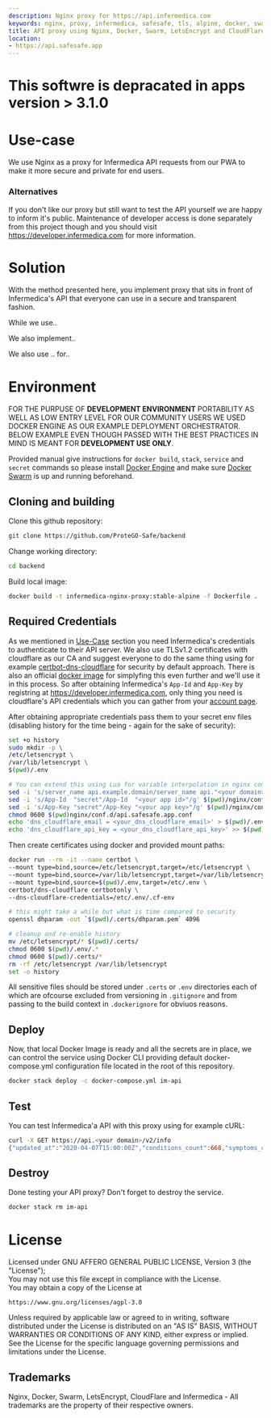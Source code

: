 ```yaml
---
description: Nginx proxy for https://api.infermedica.com
keywords: nginx, proxy, infermedica, safesafe, tls, alpine, docker, swarm, advanced
title: API proxy using Nginx, Docker, Swarm, LetsEncrypt and CloudFlare
location:
- https://api.safesafe.app
---
```


# This softwre is depracated in apps version > 3.1.0


# Use-case

We use Nginx as a proxy for Infermedica API requests from our PWA to make it more secure and private for end users.

### Alternatives

If you don't like our proxy but still want to test the API yourself we are happy to inform it's public. Maintenance of developer access is done separately from this project though and you should visit https://developer.infermedica.com for more information.

# Solution

With the method presented here, you implement proxy that sits in front of Infermedica's API that everyone can use in a secure and transparent fashion.

While we use..

We also implement..

We also use .. for..

# Environment

FOR THE PURPUSE OF **DEVELOPMENT ENVIRONMENT** PORTABILITY AS WELL AS LOW ENTRY LEVEL FOR OUR COMMUNITY USERS WE USED DOCKER ENGINE AS OUR EXAMPLE DEPLOYMENT ORCHESTRATOR. BELOW EXAMPLE EVEN THOUGH PASSED WITH THE BEST PRACTICES IN MIND IS MEANT FOR **DEVELOPMENT USE ONLY**.

Provided manual give instructions for `docker build`, `stack`, `service` and `secret` commands so please install [Docker Engine](https://docs.docker.com/get-docker/) and make sure [Docker Swarm](https://docs.docker.com/engine/reference/commandline/swarm_init/) is up and running beforehand.

## Cloning and building

Clone this github repository:

```sh
git clone https://github.com/ProteGO-Safe/backend
```

Change working directory:

```sh
cd backend
```

Build local image:

```sh
docker build -t infermedica-nginx-proxy:stable-alpine -f Dockerfile .
```

## Required Credentials

As we mentioned in [Use-Case](#Use-Case) section you need Infermedica's credentials to authenticate to their API server. We also use TLSv1.2 certificates with cloudflare as our CA and suggest everyone to do the same thing using for example [certbot-dns-cloudflare](https://certbot-dns-cloudflare.readthedocs.io/en/stable/) for security by default approach. There is also an official [docker image](https://hub.docker.com/r/certbot/dns-cloudflare) for simplyfing this even further and we'll use it in this process. So after obtaining Infermedica's `App-Id` and `App-Key` by registring at https://developer.infermedica.com, only thing you need is cloudflare's API credentials which you can gather from your [account page](https://dash.cloudflare.com/profile/api-tokens).

After obtaining appropriate credentials pass them to your secret env files (disabling history for the time being - again for the sake of security):

```sh
set +o history
sudo mkdir -p \
/etc/letsencrypt \
/var/lib/letsencrypt \
$(pwd)/.env

# You can extend this using Lua for variable interpolation in nginx config files but it'll do for tests.
sed -i 's/server_name api.example.domain/server_name api."<your domain>"/g' $(pwd)/nginx/conf.d/api.safesafe.app.conf
sed -i 's/App-Id  "secret"/App-Id  "<your app id>"/g' $(pwd)/nginx/conf.d/api.safesafe.app.conf
sed -i 's/App-Key "secret"/App-Key "<your app key>"/g' $(pwd)/nginx/conf.d/api.safesafe.app.conf
chmod 0600 $(pwd)nginx/conf.d/api.safesafe.app.conf
echo 'dns_cloudflare_email = <your_dns_cloudflare_email>' > $(pwd)/.env/.cf-env
echo 'dns_cloudflare_api_key = <your_dns_cloudflare_api_key>' >> $(pwd)/.env/.cf-env
```

Then create certificates using docker and provided mount paths:

```sh
docker run --rm -it --name certbot \
--mount type=bind,source=/etc/letsencrypt,target=/etc/letsencrypt \
--mount type=bind,source=/var/lib/letsencrypt,target=/var/lib/letsencrypt \
--mount type=bind,source=$(pwd)/.env,target=/etc/.env \
certbot/dns-cloudflare certbotonly \
--dns-cloudflare-credentials=/etc/.env/.cf-env

# this might take a while but what is time compared to security
openssl dhparam -out `$(pwd)/.certs/dhparam.pem` 4096

# cleanup and re-enable history
mv /etc/letsencrypt/* $(pwd)/.certs/
chmod 0600 $(pwd)/.env/.*
chmod 0600 $(pwd)/.certs/*
rm -rf /etc/letsencrypt /var/lib/letsencrypt
set -o history
```

All sensitive files should be stored under `.certs` or `.env` directories each of which are ofcourse excluded from versioning in `.gitignore` and from passing to the build context in `.dockerignore` for obviuos reasons.

## Deploy

Now, that local Docker Image is ready and all the secrets are in place, we can control the service using Docker CLI providing default docker-compose.yml configuration file located in the root of this repository.

```sh
docker stack deploy -c docker-compose.yml im-api
```

## Test

You can test Infermedica'a API with this proxy using for example cURL:

```sh
curl -X GET https://api.<your domain>/v2/info
{"updated_at":"2020-04-07T15:00:00Z","conditions_count":668,"symptoms_count":1250,"risk_factors_count":128,"lab_tests_count":486}
```

## Destroy

Done testing your API proxy? Don't forget to destroy the service.

```sh
docker stack rm im-api
```

# License

Licensed under GNU AFFERO GENERAL PUBLIC LICENSE, Version 3 (the "License");  
You may not use this file except in compliance with the License.  
You may obtain a copy of the License at

    https://www.gnu.org/licenses/agpl-3.0

Unless required by applicable law or agreed to in writing, software
distributed under the License is distributed on an "AS IS" BASIS,
WITHOUT WARRANTIES OR CONDITIONS OF ANY KIND, either express or implied.
See the License for the specific language governing permissions and
limitations under the License.

## Trademarks
Nginx, Docker, Swarm, LetsEncrypt, CloudFlare and Infermedica - All trademarks are the property of their respective owners.

